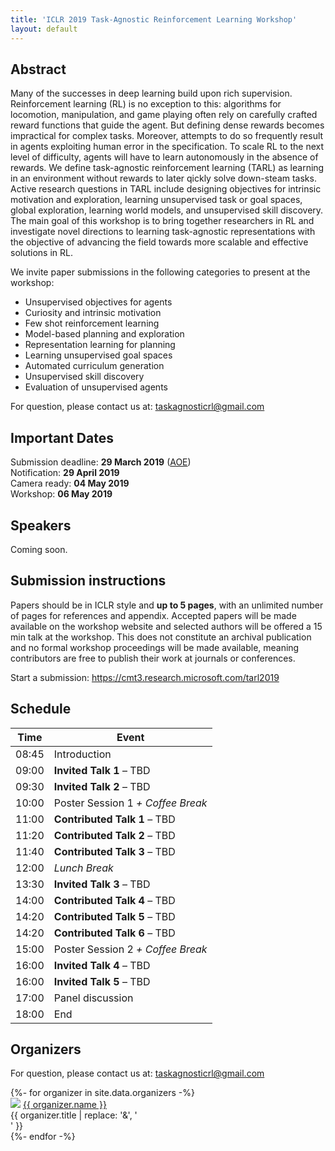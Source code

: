 ```yaml
---
title: 'ICLR 2019 Task-Agnostic Reinforcement Learning Workshop'
layout: default
---
```


## Abstract

Many of the successes in deep learning build upon rich supervision.
Reinforcement learning (RL) is no exception to this: algorithms for locomotion,
manipulation, and game playing often rely on carefully crafted reward functions
that guide the agent. But defining dense rewards becomes impractical for
complex tasks. Moreover, attempts to do so frequently result in agents
exploiting human error in the specification. To scale RL to the next level of
difficulty, agents will have to learn autonomously in the absence of rewards.
We define task-agnostic reinforcement learning (TARL) as learning in an
environment without rewards to later qickly solve down-steam tasks. Active
research questions in TARL include designing objectives for intrinsic
motivation and exploration, learning unsupervised task or goal spaces, global
exploration, learning world models, and unsupervised skill discovery. The main
goal of this workshop is to bring together researchers in RL and investigate
novel directions to learning task-agnostic representations with the objective
of advancing the field towards more scalable and effective solutions in RL.

We invite paper submissions in the following categories to present at the
workshop:

- Unsupervised objectives for agents
- Curiosity and intrinsic motivation
- Few shot reinforcement learning
- Model-based planning and exploration
- Representation learning for planning
- Learning unsupervised goal spaces
- Automated curriculum generation
- Unsupervised skill discovery
- Evaluation of unsupervised agents

For question, please contact us at:
[taskagnosticrl@gmail.com](mailto:taskagnosticrl@gmail.com)

## Important Dates

Submission deadline: **29 March 2019** ([AOE][aoe]) <br>
Notification: **29 April 2019** <br>
Camera ready: **04 May 2019** <br>
Workshop: **06 May 2019**

[aoe]: https://www.timeanddate.com/time/zones/aoe

## Speakers

Coming soon.

## Submission instructions

Papers should be in ICLR style and **up to 5 pages**, with an unlimited number
of pages for references and appendix. Accepted papers will be made available on
the workshop website and selected authors will be offered a 15 min talk at the
workshop. This does not constitute an archival publication and no formal
workshop proceedings will be made available, meaning contributors are free to
publish their work at journals or conferences.

<p style="text-align: left">
Start a submission: <a href="https://cmt3.research.microsoft.com/tarl2019">https://cmt3.research.microsoft.com/tarl2019</a>
</p>

## Schedule

| Time | Event |
| ---- | ----- |
| 08:45 | Introduction |
| 09:00 | **Invited Talk 1** – TBD |
| 09:30 | **Invited Talk 2** – TBD |
| 10:00 | Poster Session 1 *+ Coffee Break* |
| 11:00 | **Contributed Talk 1** – TBD |
| 11:20 | **Contributed Talk 2** – TBD |
| 11:40 | **Contributed Talk 3** – TBD |
| 12:00 | *Lunch Break* |
| 13:30 | **Invited Talk 3** – TBD |
| 14:00 | **Contributed Talk 4** – TBD |
| 14:20 | **Contributed Talk 5** – TBD |
| 14:20 | **Contributed Talk 6** – TBD |
| 15:00 | Poster Session 2 *+ Coffee Break* |
| 16:00 | **Invited Talk 4** – TBD |
| 16:00 | **Invited Talk 5** – TBD |
| 17:00 | Panel discussion |
| 18:00 | End |

## Organizers

For question, please contact us at:
[taskagnosticrl@gmail.com](mailto:taskagnosticrl@gmail.com)

<div class="organizers">
{%- for organizer in site.data.organizers -%}
  <div>
    <img src="{{ organizer.image }}" />
    <a href="{{ organizer.url | relative_url }}">{{ organizer.name }}</a><br>
    <span>{{ organizer.title | replace: '&', '<br>' }}</span>
  </div>
{%- endfor -%}
</div>
